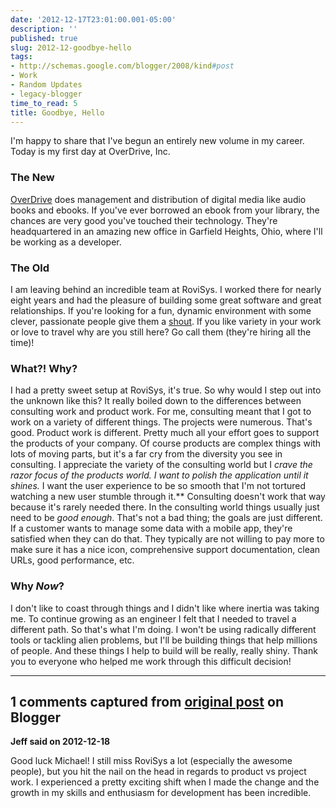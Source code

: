 ```yaml
---
date: '2012-12-17T23:01:00.001-05:00'
description: ''
published: true
slug: 2012-12-goodbye-hello
tags:
- http://schemas.google.com/blogger/2008/kind#post
- Work
- Random Updates
- legacy-blogger
time_to_read: 5
title: Goodbye, Hello
---
```



I'm happy to share that I've begun an entirely new volume in my career. Today is my first day at OverDrive, Inc.<h3>The New</h3>
[OverDrive](http://overdrive.com/)&nbsp;does management and distribution of digital media like audio books and ebooks. If you've ever borrowed an ebook from your library, the chances are very good you've touched their technology.
They're headquartered in an amazing new office in Garfield Heights, Ohio, where I'll be working as a developer.<h3>The Old</h3>
I am leaving behind an incredible team at RoviSys. I worked there for nearly eight years and had the pleasure of building some great software and great relationships.
If you're looking for a fun, dynamic environment with some clever, passionate people give them a [shout](http://www.rovisys.com/Careers/Careers.aspx). If you like variety in your work or love to travel why are you still here? Go call them (they're hiring all the time)!<h3>What?! Why?</h3>
I had a pretty sweet setup at RoviSys, it's true. So why would I step out into the unknown like this? It really boiled down to the differences between consulting work and product work.
For me, consulting meant that I got to work on a variety of different things. The projects were numerous. That's good.
Product work is different. Pretty much all your effort goes to support the products of your company. Of course products are complex things with lots of moving parts, but it's a far cry from the diversity you see in consulting.
I appreciate the variety of the consulting world but I *crave *the razor focus of the products world. I want to polish the application until it shines.** I want the user experience to be so smooth that I'm not tortured watching a new user stumble through it.** Consulting doesn't work that way because it's rarely needed there. 
In the consulting world things usually just need to be *good enough*. That's not a bad thing; the goals are just different. If a customer wants to manage some data with a mobile app, they're satisfied when they can do that. They typically are not willing to pay more to make sure it has a nice icon, comprehensive support documentation, clean URLs, good performance, etc.<h3>Why *Now*?</h3>
I don't like to coast through things and I didn't like where inertia was taking me. To continue growing as an engineer I felt that I needed to travel a different path. So that's what I'm doing. I won't be using radically different tools or tackling alien problems, but I'll be building things that help millions of people. And these things I help to build will be really, really shiny.
Thank you to everyone who helped me work through this difficult decision!

---

## 1 comments captured from [original post](https://blog.wassupy.com/2012/12/goodbye-hello.html) on Blogger

**Jeff said on 2012-12-18**

Good luck Michael! I still miss RoviSys a lot (especially the awesome people), but you hit the nail on the head in regards to product vs project work. I experienced a pretty exciting shift when I made the change and the growth in my skills and enthusiasm for development has been incredible.

